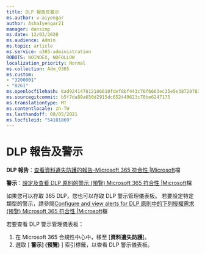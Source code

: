 ```yaml
---
title: DLP 報告及警示
ms.author: v-aiyengar
author: AshaIyengar21
manager: dansimp
ms.date: 12/03/2020
ms.audience: Admin
ms.topic: article
ms.service: o365-administration
ROBOTS: NOINDEX, NOFOLLOW
localization_priority: Normal
ms.collection: Adm_O365
ms.custom:
- "3200001"
- "8261"
ms.openlocfilehash: 6ad924147812186610fdef8bf443c76f6663ec35e5e38720783fd4b0369bc579
ms.sourcegitcommit: b5f7da89a650d2915dc652449623c78be6247175
ms.translationtype: MT
ms.contentlocale: zh-TW
ms.lasthandoff: 08/05/2021
ms.locfileid: "54101869"
---
```

# <a name="dlp-reporting-and-alerts"></a>DLP 報告及警示

**DLP 報告**：[查看資料遺失防護的報告-Microsoft 365 符合性 |Microsoft](https://docs.microsoft.com/microsoft-365/compliance/view-the-dlp-reports?view=o365-worldwide&preserve-view=true)檔

**警示**：[設定及查看 DLP 原則的警示 (預覽) Microsoft 365 符合性 |Microsoft](https://docs.microsoft.com/microsoft-365/compliance/dlp-configure-view-alerts-policies?view=o365-worldwide&preserve-view=true)檔

 如果您可以存取 365 DLP，您也可以存取 DLP 警示管理儀表板。  若要設定特定類型的警示，請參閱[Configure and view alerts for DLP 原則中的下列授權需求 (預覽) Microsoft 365 符合性 |Microsoft](https://docs.microsoft.com/microsoft-365/compliance/dlp-configure-view-alerts-policies?view=o365-worldwide#licensing-for-alert-configuration-options&preserve-view=true)檔

若要查看 DLP 警示管理儀表板：

1. 在 Microsoft 365 合規性中心中，移至 [**資料遺失防護**]。
1. 選取 [ **警示] (預覽)** ] 索引標籤，以查看 DLP 警示儀表板。